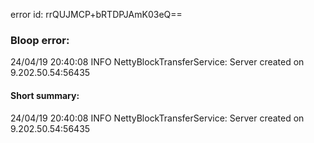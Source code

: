 error id: rrQUJMCP+bRTDPJAmK03eQ==
### Bloop error:

24/04/19 20:40:08 INFO NettyBlockTransferService: Server created on 9.202.50.54:56435
#### Short summary: 

24/04/19 20:40:08 INFO NettyBlockTransferService: Server created on 9.202.50.54:56435